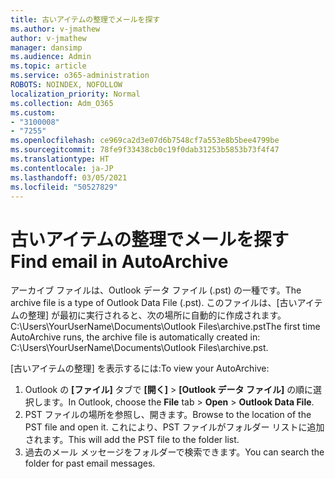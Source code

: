```yaml
---
title: 古いアイテムの整理でメールを探す
ms.author: v-jmathew
author: v-jmathew
manager: dansimp
ms.audience: Admin
ms.topic: article
ms.service: o365-administration
ROBOTS: NOINDEX, NOFOLLOW
localization_priority: Normal
ms.collection: Adm_O365
ms.custom:
- "3100008"
- "7255"
ms.openlocfilehash: ce969ca2d3e07d6b7548cf7a553e8b5bee4799be
ms.sourcegitcommit: 78fe9f33438cb0c19f0dab31253b5853b73f4f47
ms.translationtype: HT
ms.contentlocale: ja-JP
ms.lasthandoff: 03/05/2021
ms.locfileid: "50527829"
---
```

# <a name="find-email-in-autoarchive"></a><span data-ttu-id="ab8d2-102">古いアイテムの整理でメールを探す</span><span class="sxs-lookup"><span data-stu-id="ab8d2-102">Find email in AutoArchive</span></span>

<span data-ttu-id="ab8d2-103">アーカイブ ファイルは、Outlook データ ファイル (.pst) の一種です。</span><span class="sxs-lookup"><span data-stu-id="ab8d2-103">The archive file is a type of Outlook Data File (.pst).</span></span> <span data-ttu-id="ab8d2-104">このファイルは、[古いアイテムの整理] が最初に実行されると、次の場所に自動的に作成されます。C:\Users\YourUserName\Documents\Outlook Files\archive.pst</span><span class="sxs-lookup"><span data-stu-id="ab8d2-104">The first time AutoArchive runs, the archive file is automatically created in: C:\Users\YourUserName\Documents\Outlook Files\archive.pst.</span></span>

<span data-ttu-id="ab8d2-105">[古いアイテムの整理] を表示するには:</span><span class="sxs-lookup"><span data-stu-id="ab8d2-105">To view your AutoArchive:</span></span>

1. <span data-ttu-id="ab8d2-106">Outlook の **[ファイル]** タブで **[開く]** > **[Outlook データ ファイル]** の順に選択します。</span><span class="sxs-lookup"><span data-stu-id="ab8d2-106">In Outlook, choose the **File** tab > **Open** > **Outlook Data File**.</span></span>
2. <span data-ttu-id="ab8d2-107">PST ファイルの場所を参照し、開きます。</span><span class="sxs-lookup"><span data-stu-id="ab8d2-107">Browse to the location of the PST file and open it.</span></span> <span data-ttu-id="ab8d2-108">これにより、PST ファイルがフォルダー リストに追加されます。</span><span class="sxs-lookup"><span data-stu-id="ab8d2-108">This will add the PST file to the folder list.</span></span>
3. <span data-ttu-id="ab8d2-109">過去のメール メッセージをフォルダーで検索できます。</span><span class="sxs-lookup"><span data-stu-id="ab8d2-109">You can search the folder for past email messages.</span></span>

